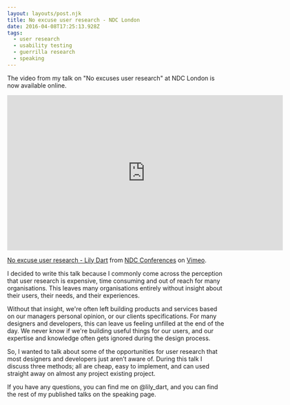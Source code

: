 ```yaml
---
layout: layouts/post.njk
title: No excuse user research - NDC London
date: 2016-04-08T17:25:13.928Z
tags:
  - user research
  - usability testing
  - guerrilla research
  - speaking
---
```

The video from my talk on "No excuses user research" at NDC London is now available online.

<iframe src="https://player.vimeo.com/video/161834876" width="640" height="360" frameborder="0" allow="autoplay; fullscreen" allowfullscreen></iframe>

<p><a href="https://vimeo.com/161834876">No excuse user research - Lily Dart</a> from <a href="https://vimeo.com/ndcconferences">NDC Conferences</a> on <a href="https://vimeo.com">Vimeo</a>.</p>

I decided to write this talk because I commonly come across the perception that user research is expensive, time consuming and out of reach for many organisations. This leaves many organisations entirely without insight about their users, their needs, and their experiences.

Without that insight, we're often left building products and services based on our managers personal opinion, or our clients specifications. For many designers and developers, this can leave us feeling unfilled at the end of the day. We never know if we're building useful things for our users, and our expertise and knowledge often gets ignored during the design process. 

So, I wanted to talk about some of the opportunities for user research that most designers and developers just aren’t aware of. During this talk I discuss three methods; all are cheap, easy to implement, and can used straight away on almost any project existing project.

If you have any questions, you can find me on @lily_dart, and you can find the rest of my published talks on the speaking page.
